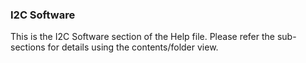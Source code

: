 <div class="section">

<div class="titlepage">

<div>

<div>

### <span id="_i2c_software"></span>I2C Software

</div>

</div>

</div>

This is the I2C Software section of the Help file. Please refer the
sub-sections for details using the contents/folder view.

</div>
